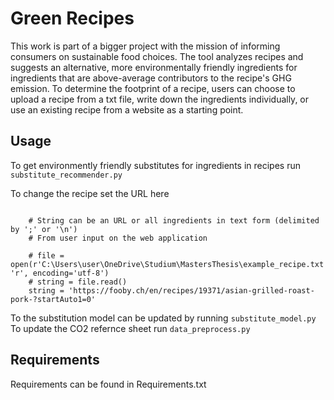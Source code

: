 # Green Recipes

This work is part of a bigger project with the mission of informing consumers on sustainable food choices.
The tool analyzes recipes and suggests an alternative, more environmentally friendly ingredients for ingredients that are above-average contributors to the recipe's GHG emission. To determine the footprint of a recipe, users can choose to upload a recipe from a txt file, write down the ingredients individually, or use an existing recipe from a website as a starting point. 


## Usage

To get environmently friendly substitutes for ingredients in recipes run `substitute_recommender.py`

To change the recipe set the URL here 
```
    
    # String can be an URL or all ingredients in text form (delimited by ';' or '\n')
    # From user input on the web application
    
    # file = open(r'C:\Users\user\OneDrive\Studium\MastersThesis\example_recipe.txt', 'r', encoding='utf-8')
    # string = file.read()
    string = 'https://fooby.ch/en/recipes/19371/asian-grilled-roast-pork-?startAuto1=0'

```

To the substitution model can be updated by running `substitute_model.py`
To update the CO2 refernce sheet run `data_preprocess.py`

## Requirements

Requirements can be found in Requirements.txt
